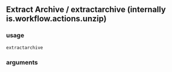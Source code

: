 
## Extract Archive / extractarchive (internally is.workflow.actions.unzip)

### usage
`extractarchive `

### arguments

